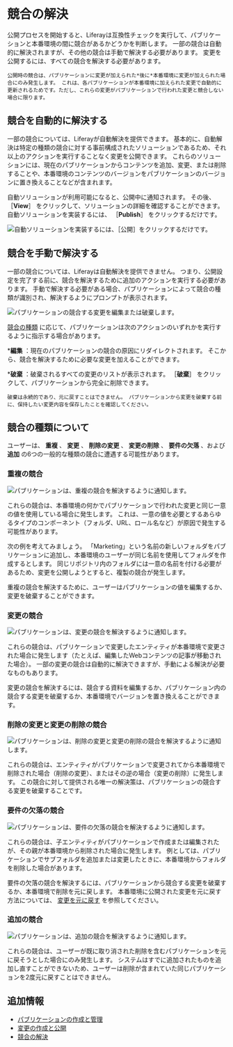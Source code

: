 # 競合の解決

公開プロセスを開始すると、Liferayは互換性チェックを実行して、パブリケーションと本番環境の間に競合があるかどうかを判断します。 一部の競合は自動的に解決されますが、その他の競合は手動で解決する必要があります。 変更を公開するには、すべての競合を解決する必要があります。

```{note}
公開時の競合は、パブリケーションに変更が加えられた*後に*本番環境に変更が加えられた場合にのみ発生します。 これは、各パブリケーションが本番環境に加えられた変更で自動的に更新されるためです。ただし、これらの変更がパブリケーションで行われた変更と競合しない場合に限ります。
```

<a name="automatically-resolving-conflicts" />

## 競合を自動的に解決する

一部の競合については、Liferayが自動解決を提供できます。 基本的に、自動解決は特定の種類の競合に対する事前構成されたソリューションであるため、それ以上のアクションを実行することなく変更を公開できます。 これらのソリューションには、現在のパブリケーションからコンテンツを追加、変更、または削除することや、本番環境のコンテンツのバージョンをパブリケーションのバージョンに置き換えることなどが含まれます。

自動ソリューションが利用可能になると、公開中に通知されます。 その後、 ［**View**］ をクリックして、ソリューションの詳細を確認することができます。 自動ソリューションを実装するには、 ［**Publish**］ をクリックするだけです。

![自動ソリューションを実装するには、［公開］をクリックするだけです。](./resolving-conflicts/images/01.png)

<a name="manually-resolving-conflicts" />

## 競合を手動で解決する

一部の競合については、Liferayは自動解決を提供できません。 つまり、公開設定を完了する前に、競合を解決するために追加のアクションを実行する必要があります。 手動で解決する必要がある場合、パブリケーションによって競合の種類が識別され、解決するようにプロンプトが表示されます。

![パブリケーションの競合する変更を編集または破棄します。](./resolving-conflicts/images/02.png)

[競合の種類](#understanding-conflict-types) に応じて、パブリケーションは次のアクションのいずれかを実行するように指示する場合があります。

***編集** ：現在のパブリケーションの競合の原因にリダイレクトされます。 そこから、競合を解決するために必要な変更を加えることができます。

***破棄** ：破棄されるすべての変更のリストが表示されます。 ［**破棄**］ をクリックして、パブリケーションから完全に削除できます。

```{warning}
破棄は永続的であり、元に戻すことはできません。 パブリケーションから変更を破棄する前に、保持したい変更内容を保存したことを確認してください。
```

<a name="understanding-conflict-types" />

## 競合の種類について

ユーザーは、 **重複** 、 **変更** 、 **削除の変更** 、 **変更の削除** 、 **要件の欠落** 、および **追加** の6つの一般的な種類の競合に遭遇する可能性があります。

<a name="duplication-conflicts" />

### 重複の競合

![パブリケーションは、重複の競合を解決するように通知します。](./resolving-conflicts/images/03.png)

これらの競合は、本番環境の何かでパブリケーションで行われた変更と同じ一意の値を使用している場合に発生します。 これは、一意の値を必要とするあらゆるタイプのコンポーネント（フォルダ、URL、ロール名など）が原因で発生する可能性があります。

次の例を考えてみましょう。 「Marketing」という名前の新しいフォルダをパブリケーションに追加し、本番環境のユーザーが同じ名前を使用してフォルダを作成するとします。 同じリポジトリ内のフォルダには一意の名前を付ける必要があるため、変更を公開しようとすると、複製の競合が発生します。

重複の競合を解決するために、ユーザーはパブリケーションの値を編集するか、変更を破棄することができます。

<a name="modification-conflicts" />

### 変更の競合

![パブリケーションは、変更の競合を解決するように通知します。](./resolving-conflicts/images/04.png)

これらの競合は、パブリケーションで変更したエンティティが本番環境で変更された場合に発生します（たとえば、編集したWebコンテンツの記事が移動された場合）。 一部の変更の競合は自動的に解決できますが、手動による解決が必要なものもあります。

変更の競合を解決するには、競合する資料を編集するか、パブリケーション内の競合する変更を破棄するか、本番環境でバージョンを置き換えることができます。

<a name="deletion-modification-and-modification-deletion-conflicts" />

### 削除の変更と変更の削除の競合

![パブリケーションは、削除の変更と変更の削除の競合を解決するように通知します。](./resolving-conflicts/images/05.png)

これらの競合は、エンティティがパブリケーションで変更されてから本番環境で削除された場合（削除の変更）、またはその逆の場合（変更の削除）に発生します。 この競合に対して提供される唯一の解決策は、パブリケーションの競合する変更を破棄することです。

<a name="missing-requirement-conflicts" />

### 要件の欠落の競合

![パブリケーションは、要件の欠落の競合を解決するように通知します。](./resolving-conflicts/images/06.png)

これらの競合は、子エンティティがパブリケーションで作成または編集されたが、その親が本番環境から削除された場合に発生します。 例としては、パブリケーションでサブフォルダを追加または変更したときに、本番環境からフォルダを削除した場合があります。

要件の欠落の競合を解決するには、パブリケーションから競合する変更を破棄するか、本番環境で削除を元に戻します。 本番環境に公開された変更を元に戻す方法については、 [変更を元に戻す](./reverting-changes.md) を参照してください。

<a name="addition-conflict" />

### 追加の競合

![パブリケーションは、追加の競合を解決するように通知します。](./resolving-conflicts/images/07.png)

これらの競合は、ユーザーが既に取り消された削除を含むパブリケーションを元に戻そうとした場合にのみ発生します。 システムはすでに追加されたものを追加し直すことができないため、ユーザーは削除が含まれていた同じパブリケーションを2度元に戻すことはできません。

<a name="additional-information" />

## 追加情報

* [パブリケーションの作成と管理](./creating-and-managing-publications.md)
* [変更の作成と公開](./making-and-publishing-changes.md)
* [競合の解決](./resolving-conflicts.md)
